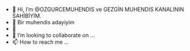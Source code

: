 - 👋 Hi, I’m @OZGURCEMUHENDIS   ve GEZGİN MUHENDIS KANALININ SAHİBİYİM.
- 👀  Bir muhendis adayiyim 
- 🌱 
- 💞️ I’m looking to collaborate on ...
- 📫 How to reach me ...

<!---
OZGURCEMUHENDIS/OZGURCEMUHENDIS is a ✨ special ✨ repository because its `README.md` (this file) appears on your GitHub profile.
You can click the Preview link to take a look at your changes.
--->

